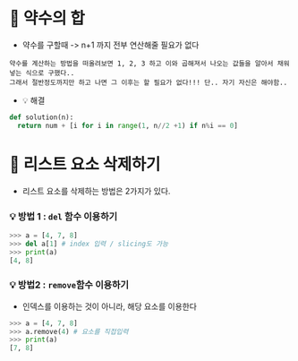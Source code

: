 # 📌 약수의 합
- 약수를 구할때 -> n+1 까지 전부 연산해줄 필요가 없다
```
약수를 계산하는 방법을 떠올려보면 1, 2, 3 하고 이와 곱해져서 나오는 값들을 알아서 채워넣는 식으로 구했다..
그래서 절반정도까지만 하고 나면 그 이후는 할 필요가 없다!!! 단.. 자기 자신은 해야함..
```
- 💡 해결
```python
def solution(n):
  return num + [i for i in range(1, n//2 +1) if n%i == 0]
```

# 📌 리스트 요소 삭제하기

- 리스트 요소를 삭제하는 방법은 2가지가 있다.

### 💡 방법 1 : `del` 함수 이용하기
```python 
>>> a = [4, 7, 8]
>>> del a[1] # index 입력 / slicing도 가능
>>> print(a)
[4, 8]
```

### 💡 방법2 : `remove`함수 이용하기
- 인덱스를 이용하는 것이 아니라, 해당 요소를 이용한다

```python 
>>> a = [4, 7, 8]
>>> a.remove(4) # 요소를 직접입력
>>> print(a)
[7, 8] 
```

